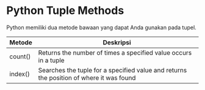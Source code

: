 # Python Tuple Methods

Python memiliki dua metode bawaan yang dapat Anda gunakan pada tupel.

| **Metode** | **Deskripsi**                                                                           |
|------------|-----------------------------------------------------------------------------------------|
| count()    | Returns the number of times a specified value occurs in a tuple                         |
| index()    | Searches the tuple for a specified value and returns the position of where it was found |
